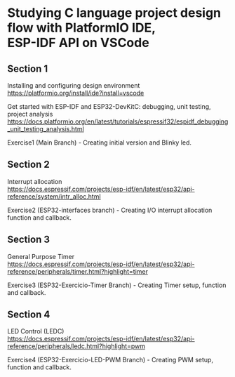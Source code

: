 # Studying C language project design flow with PlatformIO IDE, <br /> ESP-IDF API on VSCode

## Section 1 
Installing and configuring design environment <br />
https://platformio.org/install/ide?install=vscode

Get started with ESP-IDF and ESP32-DevKitC: debugging, unit testing, project analysis <br />
https://docs.platformio.org/en/latest/tutorials/espressif32/espidf_debugging_unit_testing_analysis.html

Exercise1 (Main Branch) - Creating initial version and Blinky led.

## Section 2 
Interrupt allocation <br />
https://docs.espressif.com/projects/esp-idf/en/latest/esp32/api-reference/system/intr_alloc.html

Exercise2 (ESP32-interfaces branch) - Creating I/O interrupt allocation function and callback.


## Section 3 
General Purpose Timer <br /> 
https://docs.espressif.com/projects/esp-idf/en/latest/esp32/api-reference/peripherals/timer.html?highlight=timer

Exercise3 (ESP32-Exercicio-Timer Branch) - Creating Timer setup, function and callback.


## Section 4 
LED Control (LEDC) <br /> 
https://docs.espressif.com/projects/esp-idf/en/latest/esp32/api-reference/peripherals/ledc.html?highlight=pwm

Exercise4 (ESP32-Exercicio-LED-PWM Branch) - Creating PWM setup, function and callback.

